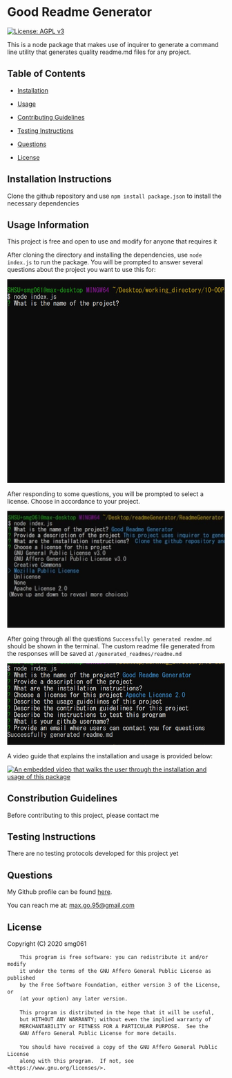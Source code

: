 # Good Readme Generator

[![License: AGPL v3](https://img.shields.io/badge/License-AGPL%20v3-blue.svg)](https://www.gnu.org/licenses/agpl-3.0)

This is a node package that makes use of inquirer to generate a command line utility that generates quality readme.md files for any project. 

## Table of Contents

* [Installation](#installation)

* [Usage](#usage)


* [Contributing Guidelines](#contributing)

* [Testing Instructions](#tests)

* [Questions](#questions)

* [License](#license)




## Installation Instructions <a name="installation"></a>


Clone the github repository and use ```npm install package.json``` to install the necessary dependencies

## Usage Information <a name="usage"></a>


This project is free and open to use and modify for anyone that requires it

After cloning the directory and installing the dependencies, use ```node index.js``` to run the package. 
You will be prompted to answer several questions about the project you want to use this for:

![img](https://github.com/smg061/ReadmeGenerator/blob/main/img/readmegeninit.jpg?raw=true)

After responding to some questions, you will be prompted to select a license. Choose in accordance to your project.

![img](https://github.com/smg061/ReadmeGenerator/blob/main/img/readmegenlicense.jpg?raw=true)

After going through all the questions ```Successfully generated readme.md ``` should be shown in the terminal. The custom readme file generated from the responses will be saved at ```/generated_readmes/readme.md```

![img](https://github.com/smg061/ReadmeGenerator/blob/main/img/readmegen_alldone.jpg?raw=true)

A video guide that explains the installation and usage is provided below:

[![An embedded video that walks the user through the installation and usage of this package](http://img.youtube.com/vi/DhZHQYmI3Dk/0.jpg)](http://www.youtube.com/watch?v=DhZHQYmI3Dk "ReadMe Generator walkthrough")

## Constribution Guidelines <a name="contributing"></a>


Before contributing to this project, please contact me

## Testing Instructions <a name="tests"></a>


There are no testing protocols developed for this project yet
## Questions <a name="questions"></a>


My Github profile can be found [here](https://github.com/smg061). 


You can reach me at: max.go.95@gmail.com
## License <a name="license"></a>


 Copyright (C) 2020  smg061

        This program is free software: you can redistribute it and/or modify
        it under the terms of the GNU Affero General Public License as published
        by the Free Software Foundation, either version 3 of the License, or
        (at your option) any later version.
    
        This program is distributed in the hope that it will be useful,
        but WITHOUT ANY WARRANTY; without even the implied warranty of
        MERCHANTABILITY or FITNESS FOR A PARTICULAR PURPOSE.  See the
        GNU Affero General Public License for more details.
    
        You should have received a copy of the GNU Affero General Public License
        along with this program.  If not, see <https://www.gnu.org/licenses/>.

